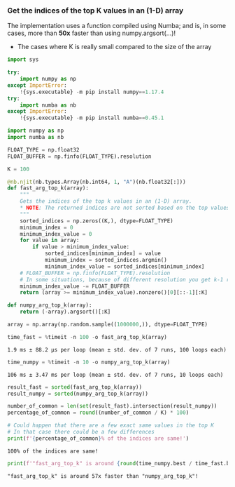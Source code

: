 ### Get the indices of the top K values in an (1-D) array
The implementation uses a function compiled using Numba; and is, in some cases, more than <b>50x</b> faster than using numpy.argsort(...)!
* The cases where K is really small compared to the size of the array


```python
import sys

try:
    import numpy as np
except ImportError:
    !{sys.executable} -m pip install numpy==1.17.4
try:
    import numba as nb
except ImportError:
    !{sys.executable} -m pip install numba==0.45.1

import numpy as np
import numba as nb
```


```python
FLOAT_TYPE = np.float32
FLOAT_BUFFER = np.finfo(FLOAT_TYPE).resolution

K = 100
```


```python
@nb.njit(nb.types.Array(nb.int64, 1, "A")(nb.float32[:]))
def fast_arg_top_k(array):
    """
    Gets the indices of the top k values in an (1-D) array.
    * NOTE: The returned indices are not sorted based on the top values.
    """
    sorted_indices = np.zeros((K,), dtype=FLOAT_TYPE)
    minimum_index = 0
    minimum_index_value = 0
    for value in array:
        if value > minimum_index_value:
            sorted_indices[minimum_index] = value
            minimum_index = sorted_indices.argmin()
            minimum_index_value = sorted_indices[minimum_index]
    # FLOAT_BUFFER = np.finfo(FLOAT_TYPE).resolution
    # In some situations, because of different resolution you get k-1 results - this is to avoid that!
    minimum_index_value -= FLOAT_BUFFER
    return (array >= minimum_index_value).nonzero()[0][::-1][:K]
```


```python
def numpy_arg_top_k(array):
    return (-array).argsort()[:K]
```


```python
array = np.array(np.random.sample((1000000,)), dtype=FLOAT_TYPE)
```


```python
time_fast = %timeit -n 100 -o fast_arg_top_k(array)
```

    1.9 ms ± 88.2 µs per loop (mean ± std. dev. of 7 runs, 100 loops each)



```python
time_numpy = %timeit -n 10 -o numpy_arg_top_k(array)
```

    106 ms ± 3.47 ms per loop (mean ± std. dev. of 7 runs, 10 loops each)



```python
result_fast = sorted(fast_arg_top_k(array))
result_numpy = sorted(numpy_arg_top_k(array))

number_of_common = len(set(result_fast).intersection(result_numpy))
percentage_of_common = round((number_of_common / K) * 100)

# Could happen that there are a few exact same values in the top K
# In that case there could be a few differences
print(f'{percentage_of_common}% of the indices are same!')
```

    100% of the indices are same!



```python
print(f'"fast_arg_top_k" is around {round(time_numpy.best / time_fast.best)}x faster than "numpy_arg_top_k"!')
```

    "fast_arg_top_k" is around 57x faster than "numpy_arg_top_k"!

